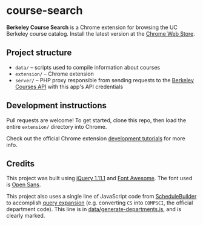 course-search
=============

**Berkeley Course Search** is a Chrome extension for browsing the UC Berkeley course catalog. Install the latest version at the [Chrome Web Store](https://chrome.google.com/webstore/detail/berkeley-course-search/ppifbfeldmmfgeobebpkgllmapipmabd).

Project structure
-----------------
* `data/` &ndash; scripts used to compile information about courses
* `extension/` &ndash; Chrome extension
* `server/` &ndash; PHP proxy responsible from sending requests to the [Berkeley Courses API](api.berkeley.edu) with this app's API credentials

Development instructions
------------------------
Pull requests are welcome! To get started, clone this repo, then load the entire `extension/` directory into Chrome.

Check out the official Chrome extension [development tutorials](https://developer.chrome.com/extensions/overview) for more info.

Credits
-------
This project was built using [jQuery 1.11.1](https://jquery.com/) and [Font Awesome](https://fortawesome.github.io/Font-Awesome/). The font used is [Open Sans](http://www.google.com/fonts/specimen/Open+Sans).

This project also uses a single line of JavaScript code from [ScheduleBuilder](http://schedulebuilder.berkeley.edu) to accomplish [query expansion](https://en.wikipedia.org/wiki/Query_expansion) (e.g. converting `CS` into `COMPSCI`, the official department code). This line is in [data/generate-departments.js](https://github.com/guoguo12/course-search/blob/master/data/generate-departments.js#L7), and is clearly marked.
